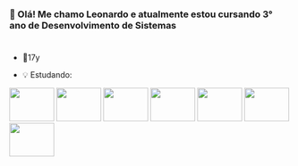 ### 👋 Olá! Me chamo Leonardo e atualmente estou cursando 3° ano de Desenvolvimento de Sistemas
#

- 🎉17y

- 💡 Estudando:
<div style="display: inline_block">
  <img height="60" width="80" src="https://cdn.jsdelivr.net/gh/devicons/devicon/icons/html5/html5-original.svg" />
  <img height="60" width="80" src="https://cdn.jsdelivr.net/gh/devicons/devicon/icons/css3/css3-original.svg" />
  <img height="60" width="80" src="https://cdn.jsdelivr.net/gh/devicons/devicon/icons/python/python-original.svg" />
  <img height="60" width="80" src="https://cdn.jsdelivr.net/gh/devicons/devicon/icons/mysql/mysql-original.svg" />
  <img height="60" width="80" src="https://cdn.jsdelivr.net/gh/devicons/devicon/icons/php/php-original.svg" />
  <img height="60" width="80" src="https://cdn.jsdelivr.net/gh/devicons/devicon/icons/csharp/csharp-original.svg" />
  <img height="60" width="80" src="https://cdn.jsdelivr.net/gh/devicons/devicon/icons/arduino/arduino-original.svg" />
</div>
  
  
  
